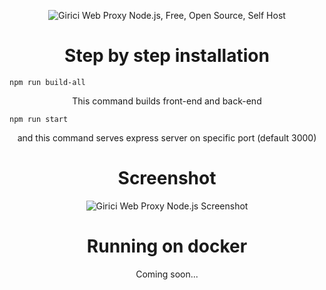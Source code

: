 <p align="center">
<img src="https://assets.halit.org/assets/github-repos/repo-thumbnails/girici-thumbnail.png" alt="Girici Web Proxy Node.js, Free, Open Source, Self Host"/>
</p>

<h1 align="center">Step by step installation</h1>

```
npm run build-all
```

<p align="center">This command builds front-end and back-end</p>

```
npm run start
```

<p align="center">and this command serves express server on specific port (default 3000)</p>

<h1 align="center">Screenshot</h1>

<p align="center">
<img src="https://assets.halit.org/assets/github-repos/screenshots/girici-screenshot.png" alt="Girici Web Proxy Node.js Screenshot"/>
</p>

<h1 align="center">Running on docker</h1>
<p align="center">Coming soon...</p>
